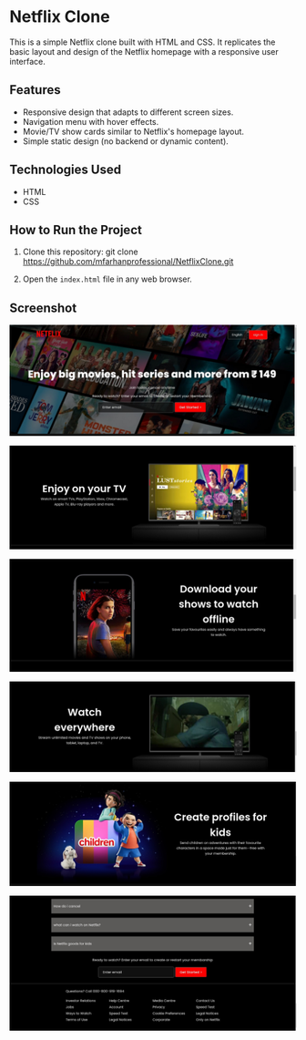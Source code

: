 # Netflix Clone

This is a simple Netflix clone built with HTML and CSS. It replicates the basic layout and design of the Netflix homepage with a responsive user interface.

## Features
- Responsive design that adapts to different screen sizes.
- Navigation menu with hover effects.
- Movie/TV show cards similar to Netflix's homepage layout.
- Simple static design (no backend or dynamic content).

## Technologies Used
- HTML
- CSS

## How to Run the Project
1. Clone this repository:
git clone https://github.com/mfarhanprofessional/NetflixClone.git

2. Open the `index.html` file in any web browser.

## Screenshot
![Netflix Clone Screenshot](https://github.com/mfarhanprofessional/NetflixClone/blob/4d0919636d18faa9dc8640772c24a89eebf8732e/assets/img/IMG_20241208_222631.jpg)

![Netflix Clone Screenshot](https://github.com/mfarhanprofessional/NetflixClone/blob/4d0919636d18faa9dc8640772c24a89eebf8732e/assets/img/IMG_20241208_222657.jpg)

![Netflix Clone Screenshot](https://github.com/mfarhanprofessional/NetflixClone/blob/4d0919636d18faa9dc8640772c24a89eebf8732e/assets/img/IMG_20241208_222717.jpg)

![Netflix Clone Screenshot](https://github.com/mfarhanprofessional/NetflixClone/blob/4d0919636d18faa9dc8640772c24a89eebf8732e/assets/img/IMG_20241208_222736.jpg)

![Netflix Clone Screenshot](https://github.com/mfarhanprofessional/NetflixClone/blob/4d0919636d18faa9dc8640772c24a89eebf8732e/assets/img/IMG_20241208_222800.jpg)

![Netflix Clone Screenshot](https://github.com/mfarhanprofessional/NetflixClone/blob/4d0919636d18faa9dc8640772c24a89eebf8732e/assets/img/IMG_20241208_222825.jpg)
